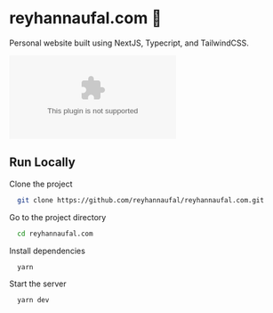 # reyhannaufal.com 🙌
Personal website built using NextJS, Typecript, and TailwindCSS.

![Depfu](https://img.shields.io/depfu/dependencies/github/reyhannaufal/reyhannaufal.com?style=for-the-badge)


## Run Locally

Clone the project

```bash
  git clone https://github.com/reyhannaufal/reyhannaufal.com.git
```

Go to the project directory

```bash
  cd reyhannaufal.com
```

Install dependencies

```bash
  yarn
```

Start the server

```bash
  yarn dev
```

